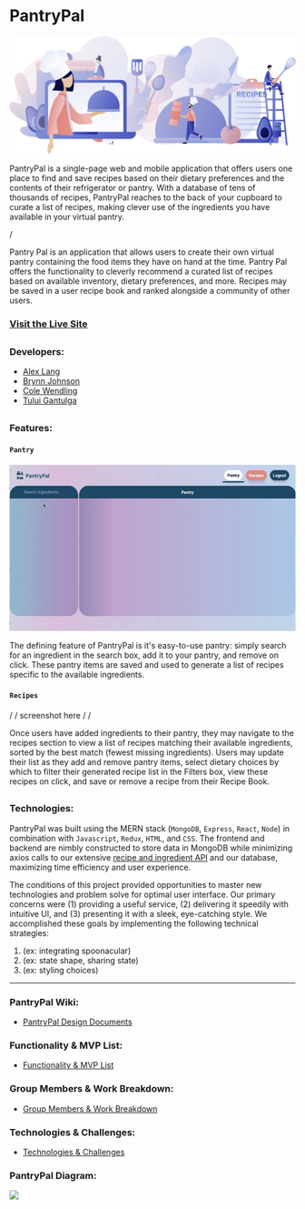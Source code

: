# PantryPal

![PantryPal landing image](https://github.com/brjohn/PantryPal/blob/master/frontend/public/images/pantrypal.png "Pantry Pal")

PantryPal is a single-page web and mobile application that offers users one place to find and save recipes based on their dietary preferences and the contents of their refrigerator or pantry. With a database of tens of thousands of recipes, PantryPal reaches to the back of your cupboard to curate a list of recipes, making clever use of the ingredients you have available in your virtual pantry. 

/

Pantry Pal is an application that allows users to create their own virtual pantry containing the food items they have on hand at the time. Pantry Pal offers the functionality to cleverly recommend a curated list of recipes based on available inventory, dietary preferences, and more. Recipes may be saved in a user recipe book and ranked alongside a community of other users.


### [Visit the Live Site](https://pantrypal-mern.herokuapp.com/#/)

##

### Developers:
* [Alex Lang](https://github.com/droid4alex)  
* [Brynn Johnson](https://github.com/brjohn)
* [Cole Wendling](https://github.com/colewendling)
* [Tului Gantulga](https://github.com/Tului2020)
##

### Features:
#### `Pantry`

![Pantry Gif](https://github.com/brjohn/PantryPal/blob/master/frontend/public/images/Screen%20Recording%202021-03-16%20at%209.11.58%20AM.gif)

The defining feature of PantryPal is it's easy-to-use pantry: simply search for an ingredient in the search box, add it to your pantry, and remove on click. These pantry items are saved and used to generate a list of recipes specific to the available ingredients. 

#### `Recipes`
/ / screenshot here / /

Once users have added ingredients to their pantry, they may navigate to the recipes section to view a list of recipes matching their available ingredients, sorted by the best match (fewest missing ingredients). Users may update their list as they add and remove pantry items, select dietary choices by which to filter their generated recipe list in the Filters box, view these recipes on click, and save or remove a recipe from their Recipe Book.   
##

### Technologies:
PantryPal was built using the MERN stack (`MongoDB`, `Express`, `React`, `Node`) in combination with `Javascript`, `Redux`, `HTML`, and `CSS`. The frontend and backend are nimbly constructed to store data in MongoDB while minimizing axios calls to our extensive [recipe and ingredient API](https://spoonacular.com/food-api) and our database, maximizing time efficiency and user experience. 

The conditions of this project provided opportunities to master new technologies and problem solve for optimal user interface. Our primary concerns were (1) providing a useful service, (2) delivering it speedily with intuitive UI, and (3) presenting it with a sleek, eye-catching style. We accomplished these goals by implementing the following technical strategies:
1. (ex: integrating spoonacular)
2. (ex: state shape, sharing state)
3. (ex: styling choices)
___

### PantryPal Wiki:
* [PantryPal Design Documents](https://github.com/brjohn/PantryPal/wiki)

### Functionality & MVP List:
* [Functionality & MVP List](https://github.com/brjohn/PantryPal/wiki/Functionality-&-MVP)

### Group Members & Work Breakdown:
* [Group Members & Work Breakdown](https://github.com/brjohn/PantryPal/wiki/Group-Members-and-Work-Breakdown)

### Technologies & Challenges:
* [Technologies & Challenges](https://github.com/brjohn/PantryPal/wiki/Technologies-&-Challenges)

### PantryPal Diagram:

![](https://www.linkpicture.com/q/pantrypal-wiki-diagram.png)


